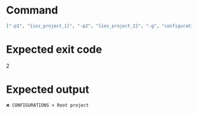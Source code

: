 # Command
```json
["-p1", "{ios_project_1}", "-p2", "{ios_project_2}", "-g", "configurations", "-f", "console"]
```

# Expected exit code
2

# Expected output
```
❌ CONFIGURATIONS > Root project


```
